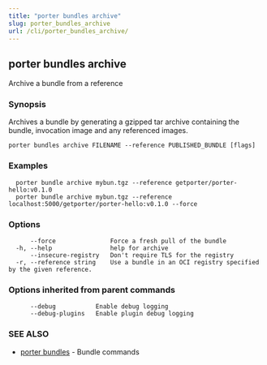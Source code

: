 ```yaml
---
title: "porter bundles archive"
slug: porter_bundles_archive
url: /cli/porter_bundles_archive/
---
```

## porter bundles archive

Archive a bundle from a reference

### Synopsis

Archives a bundle by generating a gzipped tar archive containing the bundle, invocation image and any referenced images.

```
porter bundles archive FILENAME --reference PUBLISHED_BUNDLE [flags]
```

### Examples

```
  porter bundle archive mybun.tgz --reference getporter/porter-hello:v0.1.0
  porter bundle archive mybun.tgz --reference localhost:5000/getporter/porter-hello:v0.1.0 --force

```

### Options

```
      --force               Force a fresh pull of the bundle
  -h, --help                help for archive
      --insecure-registry   Don't require TLS for the registry
  -r, --reference string    Use a bundle in an OCI registry specified by the given reference.
```

### Options inherited from parent commands

```
      --debug           Enable debug logging
      --debug-plugins   Enable plugin debug logging
```

### SEE ALSO

* [porter bundles](/cli/porter_bundles/)	 - Bundle commands


